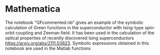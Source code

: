 # Mathematica
The notebook "GFcommented.nb" gives an example of the symbolic calculation of Green functions in the superconductor with Ising-type spin-orbit coupling and Zeeman field. 
It has been used in the calculation of the optical properties of recently discovered Ising superconductors https://arxiv.org/abs/2111.03623. Symbolic expressions obtained in this notebook 
are used in the Matlab functions  
